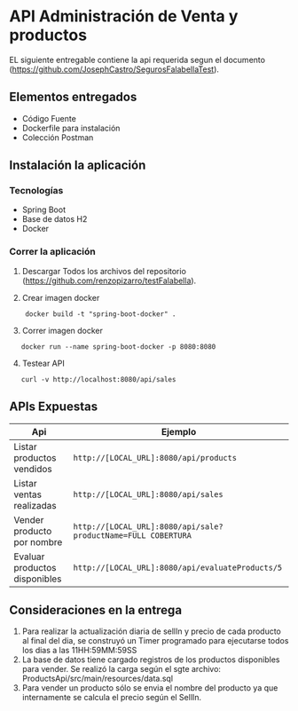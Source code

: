 
# API Administración de Venta y productos
EL siguiente entregable contiene la api requerida segun el documento (https://github.com/JosephCastro/SegurosFalabellaTest).

## Elementos entregados
- Código Fuente
- Dockerfile para instalación
- Colección Postman

## Instalación la aplicación

### Tecnologías
- Spring Boot
- Base de datos H2
- Docker

### Correr la aplicación
1. Descargar Todos los archivos del repositorio  
(https://github.com/renzopizarro/testFalabella).

2. Crear imagen docker
```
    docker build -t "spring-boot-docker" .
```
3. Correr imagen docker
```
   docker run --name spring-boot-docker -p 8080:8080
```
4. Testear API
```
   curl -v http://localhost:8080/api/sales  
```
## APIs Expuestas
|Api        | Ejemplo                   |   
|----------|----------------------------|
|Listar productos vendidos|`http://[LOCAL_URL]:8080/api/products`|
|Listar ventas realizadas|`http://[LOCAL_URL]:8080/api/sales`|
|Vender producto por nombre|`http://[LOCAL_URL]:8080/api/sale?productName=FULL COBERTURA`
|Evaluar productos disponibles|`http://[LOCAL_URL]:8080/api/evaluateProducts/5`
 
 ## Consideraciones en la entrega
1. Para realizar la actualización diaria de sellIn y precio de cada producto al final del dia, 
se construyó un Timer programado para ejecutarse todos los dias a las 11HH:59MM:59SS
2. La base de datos tiene cargado registros de los productos disponibles para vender. Se realizó la carga según el sgte archivo:
ProductsApi/src/main/resources/data.sql
3. Para vender un producto sólo se envia el nombre del producto ya que internamente se calcula el precio según el SellIn.




